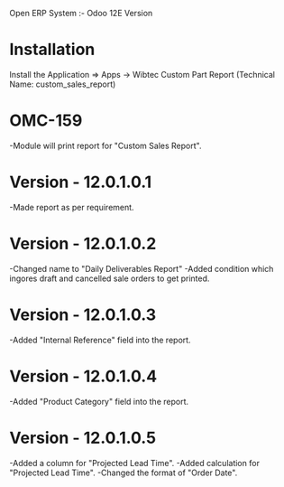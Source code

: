 Open ERP System :- Odoo 12E Version 

Installation 
============
Install the Application => Apps -> Wibtec Custom Part Report (Technical Name: custom_sales_report)

OMC-159
====================
-Module will print report for "Custom Sales Report".

Version - 12.0.1.0.1
====================
-Made report as per requirement.


Version - 12.0.1.0.2
======================
-Changed name to "Daily Deliverables Report"
-Added condition which ingores draft and cancelled sale orders to get printed.

Version - 12.0.1.0.3
====================
-Added "Internal Reference" field into the report.

Version - 12.0.1.0.4
=====================
-Added "Product Category" field into the report.

Version - 12.0.1.0.5
=====================
-Added a column for "Projected Lead Time".
-Added calculation for "Projected Lead Time".
-Changed the format of "Order Date".